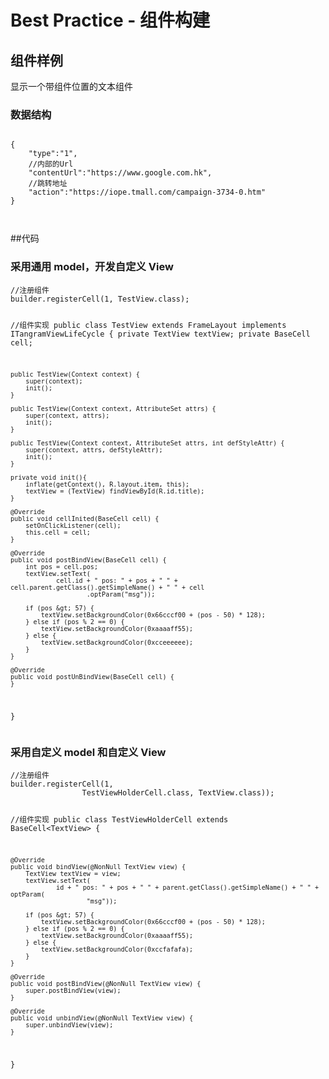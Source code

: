 <div class="page__inner-wrap">
<h1 class="page__title" itemprop="headline">Best Practice - 组件构建
</h1>
<h2 id="组件样例">组件样例</h2>
<p>显示一个带组件位置的文本组件</p>

<h3 id="数据结构">数据结构</h3>

<div class="highlighter-rouge"><pre class="highlight"><code><span class="w">
</span><span class="p">{</span><span class="w">
    </span><span class="nt">"type"</span><span class="p">:</span><span class="s2">"1"</span><span class="p">,</span><span class="w">
    </span><span class="err">//内部的Url</span><span class="w">
    </span><span class="nt">"contentUrl"</span><span class="p">:</span><span class="s2">"https://www.google.com.hk"</span><span class="p">,</span><span class="w">
    </span><span class="err">//跳转地址</span><span class="w">
    </span><span class="nt">"action"</span><span class="p">:</span><span class="s2">"https://iope.tmall.com/campaign-3734-0.htm"</span><span class="w">
</span><span class="p">}</span><span class="w">

</span></code></pre>
</div>

<p>##代码</p>

<h3 id="采用通用-model开发自定义-view">采用通用 model，开发自定义 View</h3>

<div class="highlighter-rouge"><pre class="highlight"><code>//注册组件
builder.registerCell(1, TestView.class);

//组件实现
public class TestView extends FrameLayout implements ITangramViewLifeCycle {
    private TextView textView;
    private BaseCell cell;

    public TestView(Context context) {
        super(context);
        init();
    }

    public TestView(Context context, AttributeSet attrs) {
        super(context, attrs);
        init();
    }

    public TestView(Context context, AttributeSet attrs, int defStyleAttr) {
        super(context, attrs, defStyleAttr);
        init();
    }

    private void init(){
        inflate(getContext(), R.layout.item, this);
        textView = (TextView) findViewById(R.id.title);
    }

    @Override
    public void cellInited(BaseCell cell) {
        setOnClickListener(cell);
        this.cell = cell;
    }

    @Override
    public void postBindView(BaseCell cell) {
        int pos = cell.pos;
        textView.setText(
                cell.id + " pos: " + pos + " " + cell.parent.getClass().getSimpleName() + " " + cell
                        .optParam("msg"));

        if (pos &gt; 57) {
            textView.setBackgroundColor(0x66cccf00 + (pos - 50) * 128);
        } else if (pos % 2 == 0) {
            textView.setBackgroundColor(0xaaaaff55);
        } else {
            textView.setBackgroundColor(0xcceeeeee);
        }
    }

    @Override
    public void postUnBindView(BaseCell cell) {
    }
}
</code></pre>
</div>

<h3 id="采用自定义-model-和自定义-view">采用自定义 model 和自定义 View</h3>

<div class="highlighter-rouge"><pre class="highlight"><code>//注册组件
builder.registerCell(1,
                TestViewHolderCell.class, TextView.class));
                
//组件实现
public class TestViewHolderCell extends BaseCell&lt;TextView&gt; {

    @Override
    public void bindView(@NonNull TextView view) {
        TextView textView = view;
        textView.setText(
                id + " pos: " + pos + " " + parent.getClass().getSimpleName() + " " + optParam(
                        "msg"));

        if (pos &gt; 57) {
            textView.setBackgroundColor(0x66cccf00 + (pos - 50) * 128);
        } else if (pos % 2 == 0) {
            textView.setBackgroundColor(0xaaaaff55);
        } else {
            textView.setBackgroundColor(0xccfafafa);
        }
    }

    @Override
    public void postBindView(@NonNull TextView view) {
        super.postBindView(view);
    }

    @Override
    public void unbindView(@NonNull TextView view) {
        super.unbindView(view);
    }
}
</code></pre>
</div>
